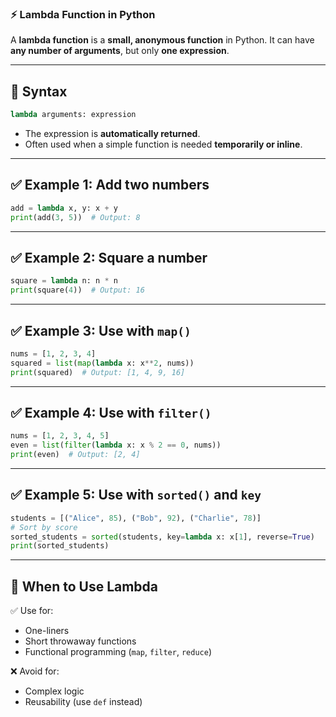 ### ⚡ Lambda Function in Python

A **lambda function** is a **small, anonymous function** in Python.
It can have **any number of arguments**, but only **one expression**.

---

## 🔹 Syntax

```python
lambda arguments: expression
```

* The expression is **automatically returned**.
* Often used when a simple function is needed **temporarily or inline**.

---

## ✅ Example 1: Add two numbers

```python
add = lambda x, y: x + y
print(add(3, 5))  # Output: 8
```

---

## ✅ Example 2: Square a number

```python
square = lambda n: n * n
print(square(4))  # Output: 16
```

---

## ✅ Example 3: Use with `map()`

```python
nums = [1, 2, 3, 4]
squared = list(map(lambda x: x**2, nums))
print(squared)  # Output: [1, 4, 9, 16]
```

---

## ✅ Example 4: Use with `filter()`

```python
nums = [1, 2, 3, 4, 5]
even = list(filter(lambda x: x % 2 == 0, nums))
print(even)  # Output: [2, 4]
```

---

## ✅ Example 5: Use with `sorted()` and `key`

```python
students = [("Alice", 85), ("Bob", 92), ("Charlie", 78)]
# Sort by score
sorted_students = sorted(students, key=lambda x: x[1], reverse=True)
print(sorted_students)
```

---

## 🧠 When to Use Lambda

✅ Use for:

* One-liners
* Short throwaway functions
* Functional programming (`map`, `filter`, `reduce`)

❌ Avoid for:

* Complex logic
* Reusability (use `def` instead)

